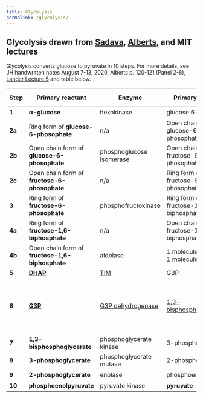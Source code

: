 ```yaml
---
title: Glycolysis
permalink: /glycolysis/
---
```


## Glycolysis drawn from [Sadava](/sadava/), [Alberts](/alberts-5e/), and MIT lectures

Glycolysis converts glucose to pyruvate in 10 steps. For more details, see JH handwritten notes August 7-13, 2020,  Alberts p. 120-121 (Panel 2-8), [Lander Lecture 5](/index) and table below.


| Step   | Primary reactant                                | Enzyme                   | Primary Product                             | Other reactants                | Other products                                                 |                                                                                                                                                                                                                                                                                                                                                       
|--------|-------------------------------------------------|--------------------------|---------------------------------------------|--------------------------------|----------------------------------------------------------------|
| **1**  | **&#945;-glucose**                              | hexokinase               | glucose 6-phosphate                         | ATP                            | ADP; H<sup>+</sup>                                             |                                                                                                                                                                                                                                                     
| **2a** | Ring form of **glucose-6-phosophate**           | n/a                      | Open chain form of glucose-6-phosophate     |                                |                                                                |
| **2b** | Open chain form of **glucose-6-phosophate**     | phosphoglucose isomerase | Open chain form of fructose-6-phosophate    |                                |                                                                |                                                                                                                                                                                                                       
| **2c** | Open chain form of **fructose-6-phosophate**    | n/a                      | Ring form of fructose-6-phosophate          |                                |                                                                |
| **3**  | Ring form of **fructose-6-phosophate**          | phosphofructokinase      | Ring form of fructose-1,6-biphosphate                    | ATP                            | ADP; H<sup>+</sup>                                             |
| **4a** | Ring form of **fructose-1,6-biphosphate**       | n/a                      | Open chain form of fructose-1,6-biphosphate |                                |                                                                |
| **4b** | Open chain form of **fructose-1,6-biphosphate** | aldolase                 | 1 molecule of DHAP; 1 molecule of G3P       |                                |                                                                |
| **5**  | **[DHAP](https://en.wikipedia.org/wiki/Dihydroxyacetone_phosphate)**                                        | [TIM](https://en.wikipedia.org/wiki/Triosephosphate_isomerase)                      | G3P                                         |                                |                                                                |                                                                                                                                                                                                          
| **6**  | **[G3P](https://en.wikipedia.org/wiki/Glyceraldehyde_3-phosphate)**                                         | [G3P dehydrogenase](https://en.wikipedia.org/wiki/Glyceraldehyde_3-phosphate_dehydrogenase)        | [1,3-bisphosphoglycerate](https://en.wikipedia.org/wiki/1,3-Bisphosphoglyceric_acid)                      | NAD<sup>+</sup>; P<sub>i</sub> | NADH; extra H<sup>-</sup> see Alberts p. 82 for NAD reduction |
| **7**  | **1,3-bisphosphoglycerate**                      | phosphoglycerate kinase  | 3-phosphoglycerate                          | ADP                            | ATP                                                            |
| **8**  | **3-phosphoglycerate**                          | phosphoglycerate mutase  | 2-phosphoglycerate                          |                                |                                                                |
| **9**  | **2-phosphoglycerate**                          | enolase                  | phosphoenolpyruvate                         |                                | H<sub>2</sub>O                                                 |
| **10** | **phosphoenolpyruvate**                         | pyruvate kinase          | **pyruvate**                                | ADP; H<sup>+</sup>             | ATP                                                            |
